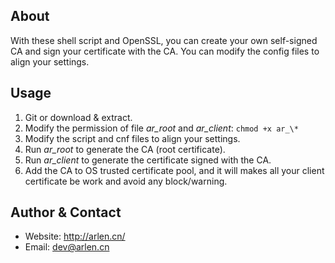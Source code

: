 ## About
With these shell script and OpenSSL, you can create your own self-signed CA and sign your certificate with the CA. You can modify the config files to align your settings.

## Usage
1. Git or download & extract.
2. Modify the permission of file *ar_root* and *ar_client*: `chmod +x ar_\*`
3. Modify the script and cnf files to align your settings.
4. Run *ar_root* to generate the CA (root certificate).
5. Run *ar_client* to generate the certificate signed with the CA.
6. Add the CA to OS trusted certificate pool, and it will makes all your client certificate be work and avoid any block/warning.

## Author & Contact
* Website: http://arlen.cn/
* Email: dev@arlen.cn
